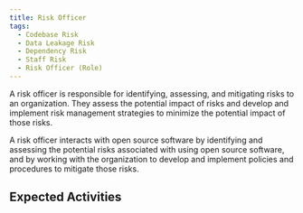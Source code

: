 ```yaml
---
title: Risk Officer
tags:
  - Codebase Risk
  - Data Leakage Risk
  - Dependency Risk
  - Staff Risk
  - Risk Officer (Role)
---
```

A risk officer is responsible for identifying, assessing, and mitigating risks to an organization. They assess the potential impact of risks and develop and implement risk management strategies to minimize the potential impact of those risks.

A risk officer interacts with open source software by identifying and assessing the potential risks associated with using open source software, and by working with the organization to develop and implement policies and procedures to mitigate those risks.

## Expected Activities

<BokTagList tag="Risk Officer (Role)" filter="Activities" />